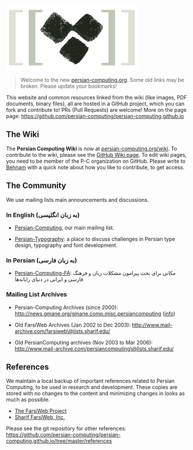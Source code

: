 ![[Persian Computing Logo](http://persian-computing.org/)](community/images/Persian-Computing-Logo.png)

> Welcome to the new [persian-computing.org](http://persian-computing.org/). Some old links may
> be broken. Please update your bookmarks!

This website and common resources linked from the wiki (like images, PDF documents, binary
files), all are hosted in a GitHub project, which you can fork and contribute to! PRs (Pull
Requests) are welcome! More on the page page:
<https://github.com/persian-computing/persian-computing.github.io>

## The Wiki

The **Persian Computing Wiki** is now at
[persian-computing.org/wiki](http://persian-computing.org/wiki/). To contribute to the wiki,
please see the [GitHub Wiki
page](https://github.com/persian-computing/persian-computing.github.io/wiki).  To edit wiki
pages, you need to be member of the P-C organization on GitHub. Please write to
[Behnam](https://github.com/behnam) with a quick note about how you like to contribute, to get
access.

## The Community

We use mailing lists main announcements and discussions.

### In English (به زبان انگلیسی)

-   [Persian-Computing](http://groups.google.com/group/persian-computing/), our
    main mailing list.

-   [Persian-Typography](http://groups.google.com/group/persian-typography/): a
    place to discuss challenges in Persian type design, typography and font
    development.

### In Persian (به زبان فارسی)

-   [Persian-Computing-FA](http://groups.google.com/group/persian-computing-fa/?hl=fa):
    مکانی برای بحث پیرامون مشکلات زبان و فرهنگ فارسی و ایرانی در دنیای رایانه‌ها

### Mailing List Archives

-   Persian-Computing Archives (since 2000):
    <http://news.gmane.org/gmane.comp.misc.persiancomputing>
    ([info](http://gmane.org/info.php?group=gmane.comp.misc.persiancomputing))

-   Old FarsiWeb Archives (Jan 2002 to Dec 2003):
    <http://www.mail-archive.com/farsiweb\@lists.sharif.edu/>

-   Old PersianComputing archives (Nov 2003 to Mar 2006):
    <http://www.mail-archive.com/persiancomputing\@lists.sharif.edu/>

## References

We maintain a local backup of important references related to Persian Computing, to be used in
research and development. These copies are stored with no changes to the content and minimizing
changes in looks as much as possible.

-   [The FarsiWeb Project](http://persian-computing.org/references/FarsiWeb-Project/)
-   [Sharif FarsiWeb, Inc.](http://persian-computing.org/references/Sharif-FarsiWeb-Inc/)

Please see the git repository for other references:
<https://github.com/persian-computing/persian-computing.github.io/tree/master/references>
